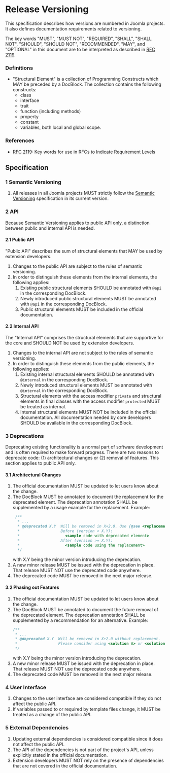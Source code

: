 # Release Versioning

This specification describes how versions are numbered in Joomla projects. It also defines documentation requirements
related to versioning.

The key words "MUST", "MUST NOT", "REQUIRED", "SHALL", "SHALL NOT", "SHOULD",
"SHOULD NOT", "RECOMMENDED", "MAY", and "OPTIONAL" in this document are to be interpreted as described in [RFC 2119][].

[RFC 2119]: https://www.rfc-editor.org/rfc/rfc2119.html

### Definitions

* "Structural Element" is a collection of Programming Constructs which MAY be preceded by a DocBlock. The collection
  contains the following constructs:
    * class
    * interface
    * trait
    * function (including methods)
    * property
    * constant
    * variables, both local and global scope.

### References

- [RFC 2119][]: Key words for use in RFCs to Indicate Requirement Levels

## Specification

### 1 Semantic Versioning

1. All releases in all Joomla projects MUST strictly follow the [Semantic Versioning](Semver) specification in its
   current version.

[Semver]: https://github.com/semver/semver/blob/master/semver.md

### 2 API

Because Semantic Versioning applies to public API only, a distinction between public and internal API is needed.

#### 2.1 Public API

"Public API" describes the sum of structural elements that MAY be used by extension developers.

1. Changes to the public API are subject to the rules of semantic versioning.
2. In order to distinguish these elements from the internal elements, the following applies:
    1. Existing public structural elements SHOULD be annotated with `@api` in the corresponding DocBlock.
    2. Newly introduced public structural elements MUST be annotated with `@api` in the corresponding DocBlock.
    3. Public structural elements MUST be included in the official documentation.

#### 2.2 Internal API

The "Internal API" comprises the structural elements that are supportive for the core and SHOULD NOT be used by
extension developers.

1. Changes to the internal API are not subject to the rules of semantic versioning.
2. In order to distinguish these elements from the public elements, the following applies:
    1. Existing internal structural elements SHOULD be annotated with `@internal` in the corresponding DocBlock.
    2. Newly introduced structural elements MUST be annotated with `@internal` in the corresponding DocBlock.
    3. Structural elements with the access modifier `private` and structural elements in final classes with the access
       modifier `protected` MUST be treated as internal.
    4. Internal structural elements MUST NOT be included in the official documentation. All documentation needed by core
       developers SHOULD be available in the corresponding DocBlock.

### 3 Deprecations

Deprecating existing functionality is a normal part of software development and is often required to make forward
progress. There are two reasons to deprecate code: (1) architectural changes or (2) removal of features. This section
applies to public API only.

#### 3.1 Architectural Changes

1. The official documentation MUST be updated to let users know about the change.
2. The DocBlock MUST be annotated to document the replacement for the deprecated element. The deprecation annotation
   SHALL be supplemented by a usage example for the replacement. Example:
   ```php
    /**
     * ...
     * @deprecated X.Y  Will be removed in X+2.0. Use {@see <replacement>} instead.
     *                  Before (version < X.Y):
     *                    <sample code with deprecated element>
     *                  After (version >= X.Y):
     *                    <sample code using the replacement>
     */
   ```
   with X.Y being the minor version introducing the deprecation.
3. A new minor release MUST be issued with the deprecation in place. That release MUST NOT use the deprecated code
   anywhere.
4. The deprecated code MUST be removed in the next major release.

#### 3.2 Phasing out Features

1. The official documentation MUST be updated to let users know about the change.
2. The DocBlock MUST be annotated to document the future removal of the deprecated element. The deprecation annotation
   SHALL be supplemented by a recommendation for an alternative. Example:
   ```php
   /**
    * ...
    * @deprecated X.Y  Will be removed in X+2.0 without replacement.
    *                  Please consider using <solution A> or <solution B> instead.
    */
   ```
   with X.Y being the minor version introducing the deprecation.
3. A new minor release MUST be issued with the deprecation in place. That release MUST NOT use the deprecated code
   anywhere.
4. The deprecated code MUST be removed in the next major release.

### 4 User Interface

1. Changes to the user interface are considered compatible if they do not affect the public API.
2. If variables passed to or required by template files change, it MUST be treated as a change of the public API.

### 5 External Dependencies

1. Updating external dependencies is considered compatible since it does not affect the public API.
2. The API of the dependencies is not part of the project's API, unless explicitly stated in the official documentation.
3. Extension developers MUST NOT rely on the presence of dependencies that are not covered in the official
   documentation.
